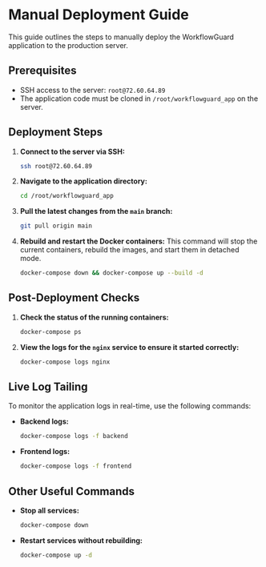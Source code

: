 # Manual Deployment Guide

This guide outlines the steps to manually deploy the WorkflowGuard application to the production server.

## Prerequisites

- SSH access to the server: `root@72.60.64.89`
- The application code must be cloned in `/root/workflowguard_app` on the server.

## Deployment Steps

1.  **Connect to the server via SSH:**
    ```bash
    ssh root@72.60.64.89
    ```

2.  **Navigate to the application directory:**
    ```bash
    cd /root/workflowguard_app
    ```

3.  **Pull the latest changes from the `main` branch:**
    ```bash
    git pull origin main
    ```

4.  **Rebuild and restart the Docker containers:**
    This command will stop the current containers, rebuild the images, and start them in detached mode.
    ```bash
    docker-compose down && docker-compose up --build -d
    ```

## Post-Deployment Checks

1.  **Check the status of the running containers:**
    ```bash
    docker-compose ps
    ```

2.  **View the logs for the `nginx` service to ensure it started correctly:**
    ```bash
    docker-compose logs nginx
    ```

## Live Log Tailing

To monitor the application logs in real-time, use the following commands:

-   **Backend logs:**
    ```bash
    docker-compose logs -f backend
    ```

-   **Frontend logs:**
    ```bash
    docker-compose logs -f frontend
    ```

## Other Useful Commands

-   **Stop all services:**
    ```bash
    docker-compose down
    ```

-   **Restart services without rebuilding:**
    ```bash
    docker-compose up -d
    ```
